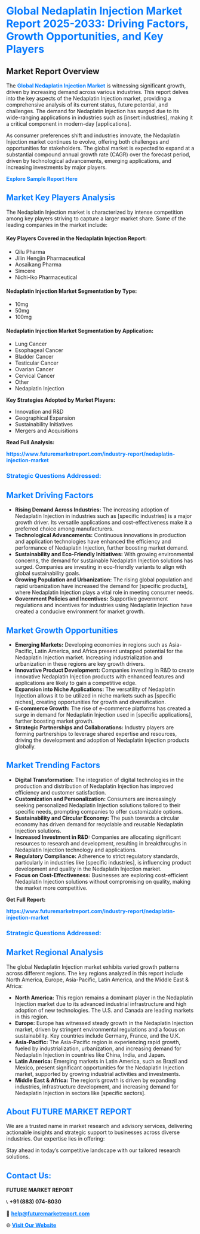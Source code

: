 <h1 style="color: #007BFF;">Global Nedaplatin Injection Market Report 2025-2033: Driving Factors, Growth Opportunities, and Key Players</h1>

<section id="overview">
<h2>Market Report Overview</h2>
<p>The <a href="https://www.futuremarketreport.com/industry-report/nedaplatin-injection-market" style="color: #007BFF; text-decoration: none;"><strong>Global Nedaplatin Injection Market</strong></a> is witnessing significant growth, driven by increasing demand across various industries. This report delves into the key aspects of the Nedaplatin Injection market, providing a comprehensive analysis of its current status, future potential, and challenges. The demand for Nedaplatin Injection has surged due to its wide-ranging applications in industries such as [insert industries], making it a critical component in modern-day [applications].</p>
<p>As consumer preferences shift and industries innovate, the Nedaplatin Injection market continues to evolve, offering both challenges and opportunities for stakeholders. The global market is expected to expand at a substantial compound annual growth rate (CAGR) over the forecast period, driven by technological advancements, emerging applications, and increasing investments by major players.</p>
</section>

<section id="overview">
<p><a href="https://www.futuremarketreport.com/request-sample/reportId=127120" style="color: #007BFF; text-decoration: none;"><strong>Explore Sample Report Here</strong></a></p>
</section>

<section id="key-players">
<h2 style="color: #007BFF;">Market Key Players Analysis</h2>
<p>The Nedaplatin Injection market is characterized by intense competition among key players striving to capture a larger market share. Some of the leading companies in the market include:</p>
<h4>Key Players Covered in the Nedaplatin Injection Report:</h4>
<ul><li>Qilu Pharma</li><li>Jilin Hengjin Pharmaceutical</li><li>Aosaikang Pharma</li><li>Simcere</li><li>Nichi-Iko Pharmaceutical</li></ul>
<h4>Nedaplatin Injection Market Segmentation by Type:</h4>
<ul><li>10mg</li><li>50mg</li><li>100mg</li></ul>

<h4>Nedaplatin Injection Market Segmentation by Application:</h4>
<ul><li>Lung Cancer</li><li>Esophageal Cancer</li><li>Bladder Cancer</li><li>Testicular Cancer</li><li>Ovarian Cancer</li><li>Cervical Cancer</li><li>Other</li><li>Nedaplatin Injection</li></ul>
<p><strong>Key Strategies Adopted by Market Players:</strong></p>
<ul>
<li>Innovation and R&D</li>
<li>Geographical Expansion</li>
<li>Sustainability Initiatives</li>
<li>Mergers and Acquisitions</li>
</ul>
</section>

<section>
<p><strong>Read Full Analysis: </strong></p><a href="https://www.futuremarketreport.com/industry-report/nedaplatin-injection-market" style="color: #007BFF; text-decoration: none;"><strong>https://www.futuremarketreport.com/industry-report/nedaplatin-injection-market</strong></a>
<h3 style="color: #007BFF;">Strategic Questions Addressed:</h3>
</section>

<section id="driving-factors">
<h2 style="color: #007BFF;">Market Driving Factors</h2>
<ul>
<li><strong>Rising Demand Across Industries:</strong> The increasing adoption of Nedaplatin Injection in industries such as [specific industries] is a major growth driver. Its versatile applications and cost-effectiveness make it a preferred choice among manufacturers.</li>
<li><strong>Technological Advancements:</strong> Continuous innovations in production and application technologies have enhanced the efficiency and performance of Nedaplatin Injection, further boosting market demand.</li>
<li><strong>Sustainability and Eco-Friendly Initiatives:</strong> With growing environmental concerns, the demand for sustainable Nedaplatin Injection solutions has surged. Companies are investing in eco-friendly variants to align with global sustainability goals.</li>
<li><strong>Growing Population and Urbanization:</strong> The rising global population and rapid urbanization have increased the demand for [specific products], where Nedaplatin Injection plays a vital role in meeting consumer needs.</li>
<li><strong>Government Policies and Incentives:</strong> Supportive government regulations and incentives for industries using Nedaplatin Injection have created a conducive environment for market growth.</li>
</ul>
</section>

<section id="growth-opportunities">
<h2 style="color: #007BFF;">Market Growth Opportunities</h2>
<ul>
<li><strong>Emerging Markets:</strong> Developing economies in regions such as Asia-Pacific, Latin America, and Africa present untapped potential for the Nedaplatin Injection market. Increasing industrialization and urbanization in these regions are key growth drivers.</li>
<li><strong>Innovative Product Development:</strong> Companies investing in R&D to create innovative Nedaplatin Injection products with enhanced features and applications are likely to gain a competitive edge.</li>
<li><strong>Expansion into Niche Applications:</strong> The versatility of Nedaplatin Injection allows it to be utilized in niche markets such as [specific niches], creating opportunities for growth and diversification.</li>
<li><strong>E-commerce Growth:</strong> The rise of e-commerce platforms has created a surge in demand for Nedaplatin Injection used in [specific applications], further boosting market growth.</li>
<li><strong>Strategic Partnerships and Collaborations:</strong> Industry players are forming partnerships to leverage shared expertise and resources, driving the development and adoption of Nedaplatin Injection products globally.</li>
</ul>
</section>

<section id="trending-factors">
<h2 style="color: #007BFF;">Market Trending Factors</h2>
<ul>
<li><strong>Digital Transformation:</strong> The integration of digital technologies in the production and distribution of Nedaplatin Injection has improved efficiency and customer satisfaction.</li>
<li><strong>Customization and Personalization:</strong> Consumers are increasingly seeking personalized Nedaplatin Injection solutions tailored to their specific needs, prompting companies to offer customizable options.</li>
<li><strong>Sustainability and Circular Economy:</strong> The push towards a circular economy has driven demand for recyclable and reusable Nedaplatin Injection solutions.</li>
<li><strong>Increased Investment in R&D:</strong> Companies are allocating significant resources to research and development, resulting in breakthroughs in Nedaplatin Injection technology and applications.</li>
<li><strong>Regulatory Compliance:</strong> Adherence to strict regulatory standards, particularly in industries like [specific industries], is influencing product development and quality in the Nedaplatin Injection market.</li>
<li><strong>Focus on Cost-Effectiveness:</strong> Businesses are exploring cost-efficient Nedaplatin Injection solutions without compromising on quality, making the market more competitive.</li>
</ul>
</section>

<section>
<p><strong>Get Full Report: </strong></p><a href="https://www.futuremarketreport.com/industry-report/nedaplatin-injection-market" style="color: #007BFF; text-decoration: none;"><strong>https://www.futuremarketreport.com/industry-report/nedaplatin-injection-market</strong></a>
<h3 style="color: #007BFF;">Strategic Questions Addressed:</h3>
</section>


<section id="regional-analysis">
<h2 style="color: #007BFF;">Market Regional Analysis</h2>
<p>The global Nedaplatin Injection market exhibits varied growth patterns across different regions. The key regions analyzed in this report include North America, Europe, Asia-Pacific, Latin America, and the Middle East & Africa:</p>
<ul>
<li><strong>North America:</strong> This region remains a dominant player in the Nedaplatin Injection market due to its advanced industrial infrastructure and high adoption of new technologies. The U.S. and Canada are leading markets in this region.</li>
<li><strong>Europe:</strong> Europe has witnessed steady growth in the Nedaplatin Injection market, driven by stringent environmental regulations and a focus on sustainability. Key countries include Germany, France, and the U.K.</li>
<li><strong>Asia-Pacific:</strong> The Asia-Pacific region is experiencing rapid growth, fueled by industrialization, urbanization, and increasing demand for Nedaplatin Injection in countries like China, India, and Japan.</li>
<li><strong>Latin America:</strong> Emerging markets in Latin America, such as Brazil and Mexico, present significant opportunities for the Nedaplatin Injection market, supported by growing industrial activities and investments.</li>
<li><strong>Middle East & Africa:</strong> The region’s growth is driven by expanding industries, infrastructure development, and increasing demand for Nedaplatin Injection in sectors like [specific sectors].</li>
</ul>
</section>

<footer>
<h2 style="color: #007BFF;">About FUTURE MARKET REPORT</h2>
<p>We are a trusted name in market research and advisory services, delivering actionable insights and strategic support to businesses across diverse industries. Our expertise lies in offering:</p>

<p>Stay ahead in today’s competitive landscape with our tailored research solutions.</p>

<h2 style="color: #007BFF;">Contact Us:</h2>
<p><strong>FUTURE MARKET REPORT</strong></p>
<p>📞 <strong>+91 (883) 074-8030</strong></p>
<p>📧 <strong><a href="mailto:help@futuremarketreport.com" style="color: #007BFF;">help@futuremarketreport.com</a></strong></p>
<p>🌐 <strong><a href="https://www.futuremarketreport.com/" style="color: #007BFF;">Visit Our Website</a></strong></p>
</footer>